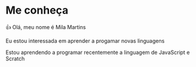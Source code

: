 # Me conheça
:+1: Olá, meu nome é Mila Martins

Eu estou interessada em aprender a progamar novas linguagens

Estou aprendendo a programar recentemente a linguagem de JavaScript e Scratch
